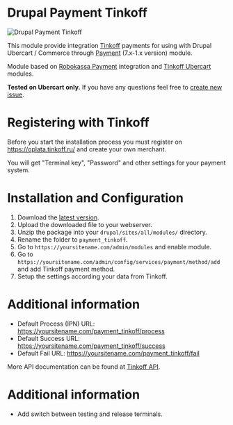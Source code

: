 # Drupal Payment Tinkoff
![Drupal Payment Tinkoff](https://img.shields.io/badge/Drupal-7.x-blue.svg)

This module provide integration [Tinkoff](https://oplata.tinkoff.ru/) payments for using with Drupal Ubercart / Commerce through [Payment](https://www.drupal.org/project/payment) (7.x-1.x version) module.

Module based on [Robokassa Payment](https://www.drupal.org/project/robokassa_payment) integration and [Tinkoff Ubercart](https://oplata.tinkoff.ru/landing/develop/cms/ubercart) modules.

**Tested on Ubercart only.** If you have any questions feel free to [create new issue](https://github.com/UksusoFF/drupal-payment_tinkoff/issues/new).

# Registering with Tinkoff
Before you start the installation process you must register on https://oplata.tinkoff.ru/ and create your own merchant.

You will get "Terminal key", "Password" and other settings for your payment system.

# Installation and Configuration
1. Download the [latest version](https://github.com/UksusoFF/drupal-payment_tinkoff/archive/master.zip).
2. Upload the downloaded file to your webserver.
3. Unzip the package into your `drupal/sites/all/modules/` directory.
4. Rename the folder to `payment_tinkoff`.
5. Go to `https://yoursitename.com/admin/modules` and enable module.
6. Go to `https://yoursitename.com/admin/config/services/payment/method/add` and add Tinkoff payment method.
7. Setup the settings according your data from Tinkoff.

# Additional information
* Default Process (IPN) URL: https://yoursitename.com/payment_tinkoff/process
* Default Success URL: https://yoursitename.com/payment_tinkoff/success
* Default Fail URL: https://yoursitename.com/payment_tinkoff/fail

More API documentation can be found at [Tinkoff API](https://oplata.tinkoff.ru/landing/develop/documentation).

# Additional information
* Add switch between testing and release terminals.
